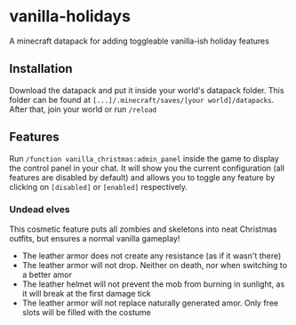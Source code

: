# vanilla-holidays
A minecraft datapack for adding toggleable vanilla-ish holiday features

## Installation
Download the datapack and put it inside your world's datapack folder. This folder can be found at `[...]/.minecraft/saves/[your world]/datapacks`.
After that, join your world or run `/reload`

## Features
Run `/function vanilla_christmas:admin_panel` inside the game to display the control panel in your chat. 
It will show you the current configuration (all features are disabled by default) and allows you to toggle any feature
by clicking on `[disabled]` or `[enabled]` respectively.

### Undead elves
This cosmetic feature puts all zombies and skeletons into neat Christmas outfits, but ensures a normal vanilla gameplay!
- The leather armor does not create any resistance (as if it wasn't there)
- The leather armor will not drop. Neither on death, nor when switching to a better amor
- The leather helmet will not prevent the mob from burning in sunlight, as it will break at the first damage tick
- The leather armor will not replace naturally generated amor. Only free slots will be filled with the costume